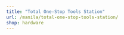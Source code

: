 ```yaml
---
title: "Total One-Stop Tools Station"
url: /manila/total-one-stop-tools-station/
shop: hardware
---
```

